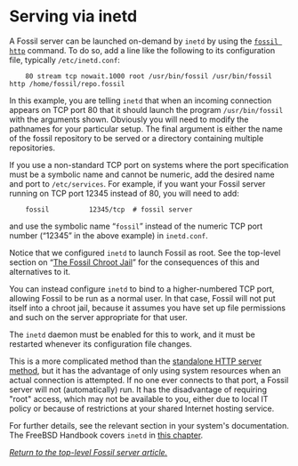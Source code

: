 # Serving via inetd

A Fossil server can be launched on-demand by `inetd` by  using the
[`fossil http`](/help/http) command. To do so, add a line like the
following to its configuration file, typically `/etc/inetd.conf`:

        80 stream tcp nowait.1000 root /usr/bin/fossil /usr/bin/fossil http /home/fossil/repo.fossil

In this example, you are telling `inetd` that when an incoming
connection appears on TCP port 80 that it should launch the program
`/usr/bin/fossil` with the arguments shown.  Obviously you will need to
modify the pathnames for your particular setup.  The final argument is
either the name of the fossil repository to be served or a directory
containing multiple repositories.

If you use a non-standard TCP port on systems where the port
specification must be a symbolic name and cannot be numeric, add the
desired name and port to `/etc/services`.  For example, if you want your
Fossil server running on TCP port 12345 instead of 80, you will need to
add:

        fossil          12345/tcp  # fossil server

and use the symbolic name “`fossil`” instead of the numeric TCP port
number (“12345” in the above example) in `inetd.conf`.

Notice that we configured `inetd` to launch Fossil as root. See the
top-level section on “[The Fossil Chroot
Jail](../../chroot.md)” for the consequences of this and
alternatives to it.

You can instead configure `inetd` to bind to a higher-numbered TCP port,
allowing Fossil to be run as a normal user. In that case, Fossil will
not put itself into a chroot jail, because it assumes you have set up
file permissions and such on the server appropriate for that user.

The `inetd` daemon must be enabled for this to work, and it must be
restarted whenever its configuration file changes.

This is a more complicated method than the [standalone HTTP server
method](./none.md), but it has the advantage of only using system
resources when an actual connection is attempted.  If no one ever
connects to that port, a Fossil server will not (automatically) run. It
has the disadvantage of requiring "root" access, which may not be
available to you, either due to local IT policy or because of
restrictions at your shared Internet hosting service.

For further details, see the relevant section in your system's
documentation. The FreeBSD Handbook covers `inetd` in [this
chapter](https://www.freebsd.org/doc/en/books/handbook/network-inetd.html).

*[Return to the top-level Fossil server article.](../)*
